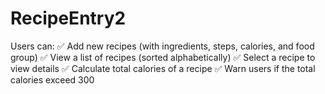 # RecipeEntry2
Users can:
✅ Add new recipes (with ingredients, steps, calories, and food group)
✅ View a list of recipes (sorted alphabetically)
✅ Select a recipe to view details
✅ Calculate total calories of a recipe
✅ Warn users if the total calories exceed 300
